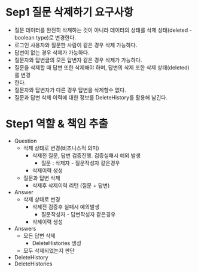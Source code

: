 # Sep1 질문 삭제하기 요구사항
- 질문 데이터를 완전히 삭제하는 것이 아니라 데이터의 상태를 삭제 상태(deleted - boolean type)로 변경한다.
- 로그인 사용자와 질문한 사람이 같은 경우 삭제 가능하다.
- 답변이 없는 경우 삭제가 가능하다.
- 질문자와 답변글의 모든 답변자 같은 경우 삭제가 가능하다.
- 질문을 삭제할 때 답변 또한 삭제해야 하며, 답변의 삭제 또한 삭제 상태(deleted)를 변경
- 한다.
- 질문자와 답변자가 다른 경우 답변을 삭제할수 없다.
- 질문과 답변 삭제 이력에 대한 정보를 DeleteHistory를 활용해 남긴다.

# Step1 역햘 & 책임 추출
- Question
  - 삭제 상태로 변경(비즈니스적 의미)
    - 삭제전 질문, 답변 검증진행. 검증실패시 예외 발생
      - 질문 : 삭제자 - 질문작성자 같은경우
    - 삭제이력 생성
  - 질문과 답변 삭제
    - 삭제후 삭제이력 리턴 (질문 + 답변)
- Answer
  - 삭제 상태로 변경
    - 삭제전 검증후 실패시 예외발생
      - 질문작성자 - 답변작성자 같은경우
    - 삭제이력 생성
- Answers
  - 모든 답변 삭제
    - DeleteHistories 생성
  - 모두 삭제되었는지 판단
- DeleteHistory
- DeleteHistories
